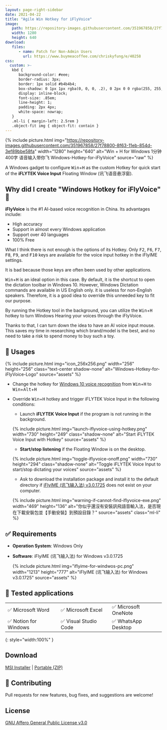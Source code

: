 ```yaml
---
layout: page-right-sidebar
date: 2021-04-22
title: "Agile Win Hotkey for iFlyVoice"
image:
   path: https://repository-images.githubusercontent.com/351967858/27f78800-8f63-11eb-854d-3ef89bbe58fa
   width: 1280
   height: 640
download: 
   files:
      - name: Patch for Non-Admin Users
        url: https://www.buymeacoffee.com/chriskyfung/e/40258
css:
  custom: >-
   kbd {
      background-color: #eee;
      border-radius: 3px;
      border: 1px solid #b4b4b4;
      box-shadow: 0 1px 1px rgba(0, 0, 0, .2), 0 2px 0 0 rgba(255, 255, 255, .7) inset;
      display: inline-block;
      font-size: .85em;
      line-height: 1;
      padding: 2px 4px;
      white-space: nowrap;
   }
   .ml-li { margin-left: 2.5rem }
   .object-fit img { object-fit: contain }
---
```


{% include picture.html img="https://repository-images.githubusercontent.com/351967858/27f78800-8f63-11eb-854d-3ef89bbe58fa" width="1280" height="640" alt="Win + H for Windows 1分钟400字 语音输入带你飞 Windows-Hotkey-for-iFlyVoice" source="raw" %}

A Windows gadget to configure <kbd>Win</kbd>+<kbd>H</kbd> as the custom Hotkey for quick start of the **iFLYTEK Voice Input** Floating Window (讯飞语音悬浮窗).

## Why did I create "Windows Hotkey for iFlyVoice" 👾

**iFlyVoice** is the #1 AI-based voice recognition in China. Its advantages include:

- High accuracy
- Support in almost every Windows application
- Support over 40 languages
- 100% Free

What I think there is not enough is the options of its Hotkey. Only <kbd>F2</kbd>, <kbd>F6</kbd>, <kbd>F7</kbd>, <kbd>F8</kbd>, <kbd>F9</kbd>, and <kbd>F10</kbd> keys are available for the voice input hotkey in the iFlyIME settings.

It is bad because those keys are often been used by other applications.

<kbd>Win</kbd>+<kbd>H</kbd> is an ideal option in this case. By default, it is the shortcut to open the dictation toolbar in Windows 10. However, Windows Dictation commands are available in US English only. it is useless for non-English speakers. Therefore, it is a good idea to override this unneeded key to fit our purpose.

By running the Hotkey tool in the background, you can utilize the <kbd>Win</kbd>+<kbd>H</kbd> hotkey to turn Windows Hearing your voices through the iFlyVoice.

Thanks to that, I can turn down the idea to have an AI voice input mouse. This saves my time in researching which brand/model is the best, and no need to take a risk to spend money to buy such a toy.

## 🚀 Usages

{% include picture.html img="icon_256x256.png" width="256" height="256" class="text-center shadow-none" alt="Windows-Hotkey-for-iFlyVoice-Logo" source="assets" %}

- Change the hotkey for [Windows 10 voice recognition](https://support.microsoft.com/en-us/windows/use-voice-recognition-in-windows-10-83ff75bd-63eb-0b6c-18d4-6fae94050571) from <kbd>Win</kbd>+<kbd>H</kbd> to <kbd>Win</kbd>+<kbd>Alt</kbd>+<kbd>H</kbd>
- Override <kbd>Win</kbd>+<kbd>H</kbd> hotkey and trigger iFLYTEK Voice Input in the following conditions:

  - Launch **iFLYTEK Voice Input** if the program is not running in the background.

   {% include picture.html img="launch-iflyvoice-using-hotkey.png" width="730" height="249" class="shadow-none" alt="Start iFLYTEK Voice Input with Hotkey" source="assets" %}

  - **Start/stop listening** if the Floating Window is on the desktop.

   {% include picture.html img="toggle-iflyvoice-onoff.png" width="730" height="294" class="shadow-none" alt="Toggle iFLYTEK Voice Input to start/stop dictating your voices" source="assets" %}

  - Ask to download the installation package and install it to the default directory if [iFlyIME (讯飞输入法) v3.0.1725](https://srf.xunfei.cn/) does not exist on your computer.

   {% include picture.html img="warning-if-cannot-find-iflyvoice-exe.png" width="469" height="136" alt="你似乎還沒有安裝訊飛語音輸入法，是否現在下載安裝包並【手動安裝】到預設目錄？" source="assets" class="ml-li" %}

## ✅ Requirements

- **Operation System**: Windows Only
- **Software**: iFlyIME (讯飞输入法) for Windows v3.0.1725

   {% include picture.html img="iflyime-for-windwos-pc.png" width="1213" height="777" alt="iFlyIME (讯飞输入法) for Windows v3.0.1725" source="assets" %}

## 🧪 Tested applications

|                      |                      |                     |
| -------------------- | -------------------- | ------------------- |
| ✅ Microsoft Word     | ✅ Microsoft Excel    | ✅ Microsoft OneNote |
| ✅ Notion for Windows | ✅ Visual Studio Code | ✅ WhatsApp Desktop  |
{: style="width:100%" }

## <i class="fas fa-download"></i> Download

<p>
   <i class="fas fa-archive"></i> <a href="https://github.com/chriskyfung/Agile-Win-Hotkey-for-iFlyVoice/releases/latest/download/Windows-Hotkey-for-iFlyVoice.msi" rel="noopener" target="_blank">MSI Installer</a> | <i class="fas fa-file-archive"></i> <a href="https://github.com/chriskyfung/Agile-Win-Hotkey-for-iFlyVoice/releases/latest/download/Windows-Hotkey-for-iFlyVoice-Portable.zip" target="_blank">Portable (ZIP)</a>

   <br>
   <amp-img src="https://img.shields.io/github/v/release/chriskyfung/Agile-Win-Hotkey-for-iFlyVoice" width="94" height="20" layout="fixed" alt="GitHub release (latest by date)"></amp-img>
   <amp-img src="https://cdn.jsdelivr.net/gh/hjnilsson/country-flags@master/svg/us.svg" width="24" height="16" layout="fixed" alt="US"></amp-img>
   <amp-img src="https://cdn.jsdelivr.net/gh/hjnilsson/country-flags@master/svg/cn.svg" width="24" height="16" layout="fixed" alt="China"></amp-img>
   <amp-img src="https://cdn.jsdelivr.net/gh/hjnilsson/country-flags@master/svg/hk.svg" width="24" height="16" layout="fixed" alt="Hong Kong"></amp-img>
</p>

## 🤝 Contributing

Pull requests for new features, bug fixes, and suggestions are welcome!

## <i class="fas fa-balance-scale"></i> License

[GNU Affero General Public License v3.0](LICENSE.md)
